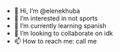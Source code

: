 - 👋 Hi, I’m @elenekhuba
- 👀 I’m interested in not sports
- 🌱 I’m currently learning spanish
- 💞️ I’m looking to collaborate on idk 
- 📫 How to reach me: call me 

<!---
elenekhuba/elenekhuba is a ✨ special ✨ repository because its `README.md` (this file) appears on your GitHub profile.
You can click the Preview link to take a look at your changes.
--->
